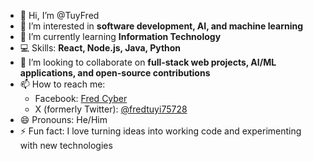 - 👋 Hi, I’m @TuyFred  
- 👀 I’m interested in **software development, AI, and machine learning**  
- 🌱 I’m currently learning **Information Technology**  
- 💻 Skills: **React, Node.js, Java, Python**  
- 💞️ I’m looking to collaborate on **full-stack web projects, AI/ML applications, and open-source contributions**  
- 📫 How to reach me:  
  - Facebook: [Fred Cyber](https://www.facebook.com/fred.cyber1)  
  - X (formerly Twitter): [@fredtuyi75728](https://x.com/fredtuyi75728)  
- 😄 Pronouns: He/Him  
- ⚡ Fun fact: I love turning ideas into working code and experimenting with new technologies  

<!---
TuyFred/TuyFred is a ✨ special ✨ repository because its `README.md` appears on your GitHub profile.
You can click the Preview link to take a look at your changes.
--->
